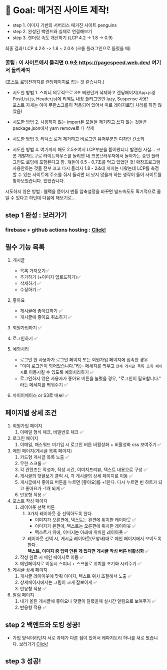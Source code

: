 
# 🏁 Goal: 매거진 사이트 제작!

- step 1. 이미지 기반의 서버리스 매거진 사이트 penguins
- step 2. 완성된 백엔드와 실제로 연결해보기
- step 3. 렌더링 속도 개선하기 (LCP 4.2 -> 1.8 -> 0.9)

최종 결과!
LCP 4.2초 -> 1.8 ~ 2.0초 (크롬 플러그인으로 돌렸을 때)
### 꿀팁 : 이 사이트에서 돌리면 0.9초 https://pagespeed.web.dev/ 여기서 돌리세여
(포스트 로딩전까지를 랜딩페이지로 잡는 것 같습니다.)

 - 시도한 방법 1. 스피너 의무적으로 3초 띄웠던거 삭제하고 랜딩페이지(App.js랑 PostList.js, Header.js)에 리액트 내장 플러그인인 lazy, Suspense 사용!  
                 포스트 자체는 이미 무한스크롤이 적용되어 있어서 따로 레이지로딩 처리를 하진 않았음!
 
 - 시도한 방법 2. 사용하지 않는 import된 모듈들 제거하고 쓰지 않는 것들은 package.json에서 yarn remove로 다 삭제 
 
 - 시도한 방법 3. 리덕스 로거 제거하고 비로그인 유저부분만 디자인 간소화
 
 - 시도한 방법 4. 여기까지 해도 2.5초여서 LCP부분을 뜯어봤더니 발견한 사실... 크롬 개발자도구로 라이트하우스를 돌리면 내 크롬브라우저에서 돌아가는 중인 플러그인도 로딩에 포함된다고 함. 걔들이 0.5 - 0.7초를 먹고 있었던 것! 확장프로그램 사용안하는 것들 전부 끄고 다시 돌리자 1.8 - 2초대 까지는 나왔는데 LCP를 측정할 수 있는 사이트에 주소를 줘서 돌리면 더 낫지 않을까 하는 생각이 들어 사이트를 찾아보았습니다. 있었습니다.  
 

시도하지 않은 방법 : 웹팩을 뜯어서 번들 압축설정을 바꾸면 빌드속도도 획기적으로 줄일 수 있다고 하던데 다음에 해보기로...

## step 1 완성 : 보러가기
### firebase + github actions hosting : [Click!](https://penguins-test.firebaseapp.com/)

## 필수 기능 목록

1. 게시글 
    - 목록 가져오기✅
    - 추가하기 (+이미지 업로드하기)✅
    - 삭제하기 ✅
    - 수정하기 ✅
2. 좋아요
    - 게시글에 좋아요하기 ✅
    - 게시글에 좋아요 취소하기 ✅
3. 회원가입하기 ✅
4. 로그인하기 ✅

5. 예외처리
    - 로그인 한 사용자가 로그인 페이지 또는 회원가입 페이지에 접속한 경우 
    - "이미 로그인이 되어있습니다."라는 메세지를 띄우고 `전체 게시글 목록 조회 페이지`로 이동시킬 수 있도록 예외처리하기 ✅
    - 로그인하지 않은 사용자가 좋아요 버튼을 눌렀을 경우, "로그인이 필요합니다." 라는 메세지를 띄워주기 ✅
6. 파이어베이스 or S3로 배포! ✅


## 페이지별 상세 조건

1. 회원가입 페이지
    1. 이메일 형식 체크, 비밀번호 체크 ✅
2. 로그인 페이지
    1. 이메일, 패스워드 미기입 시 로그인 버튼 비활성화 + 비활성화 css 보여주기 ✅
3. 메인 페이지(게시글 목록 페이지)
    1. 카드형 게시글 목록 노출 ✅
    2. 무한 스크롤 ✅
    3. 각 컨텐츠는 작성자, 작성 시간, 이미지프리뷰, 텍스트 내용으로 구성 ✅
    4. 게시글의 댓글보기 클릭 시, 각 게시글의 상세 페이지로 이동 ✅
    5. 게시글에서 좋아요 버튼을 누르면 [좋아요]를 +1한다. 다시 누르면 빈 하트가 되고 좋아요가 -1개 되게 ✅   
    6. 반응형 적용 ✅
4. 포스트 작성 페이지
    1. 레이아웃 선택 버튼
        1. 3가지 레이아웃 중 선택하도록 한다.
            - 이미지가 오른편에, 텍스트는 왼편에 위치한 레이아웃 ✅  
            - 이미지가 왼편에, 텍스트는 오른편에 위치한 레이아웃 ✅  
            - 텍스트가 위에, 이미지는 아래에 위치한 레이아웃 ✅  
        2. 레이아웃 선택 시, 게시글 레이아웃(모양새)대로 메인 페이지에서 보이도록 한다.  
         **텍스트, 이미지 중 입력 안된 게 있다면 게시글 작성 버튼 비활성화** ✅  
    2. 작성 완료 시 메인 페이지로 이동 ✅  
    3. 메인페이지로 이동시 스피너 + 스크롤로 위치를 초기화 시켜주기 ✅  
5. 게시글 상세 페이지
    1. 게시글 레이아웃에 맞춰 이미지, 텍스트 위치 조절해서 노출 ✅  
    2. 상세페이지에서는 그림이 크게 잘보이게 ✅  
    3. 반응형 적용 ✅  
6. 알림 페이지
    1. 내가 올린 게시글에 좋아요나 댓글이 달렸을때 실시간 알림으로 보여주기 ✅  
    2. 반응형 적용 ✅  

## step 2 백엔드와 도킹 성공! 

- 가입 양식이라던지 서로 과제가 다른 점이 있어서 레파지토리 하나를 새로 팠습니다.
보러가기 [Click!](https://github.com/matty255/penguins_axios)


## step 3 성공! 


